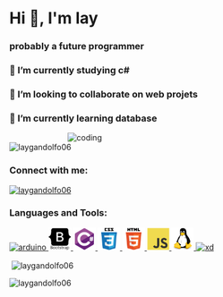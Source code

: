 <h1 align="left">Hi 👋, I'm lay</h1>
<h3 align="left">probably a future programmer</h3>
<h3 align="left">🔭 I’m currently studying c#</h3>
<h3 align="left"> 👯 I’m looking to collaborate on web projets</h3>
<h3 align="left">🌱 I’m currently learning database</h3>
<img align="right" alt="coding" width="400" src="[https://www.google.com/url?sa=i&url=https%3A%2F%2Fimgflip.com%2Ftag%2Fhacker%2Bman&psig=AOvVaw2BUkt-1ZnfuAGvfL6pNB8s&ust=1702997094292000&source=images&cd=vfe&ved=0CBEQjRxqFwoTCMDxxticmYMDFQAAAAAdAAAAABAb](https://www.google.com/url?sa=i&url=https%3A%2F%2Fwww.icegif.com%2Fhacker-27%2F&psig=AOvVaw0OUTNIhs_cakf72Sg9Oj2D&ust=1702998360945000&source=images&cd=vfe&ved=0CBEQjRxqFwoTCLi-ibWhmYMDFQAAAAAdAAAAABAE)">





<p align="left"> <img src="https://komarev.com/ghpvc/?username=laygandolfo06&label=Profile%20views&color=0e75b6&style=flat" alt="laygandolfo06" /> </p>

<h3 align="left">Connect with me:</h3>
<p align="left">
</p>
<p align="left"> <a href="https://github.com/ryo-ma/github-profile-trophy"><img src="https://github-profile-trophy.vercel.app/?username=laygandolfo06" alt="laygandolfo06" /></a> </p>

<h3 align="left">Languages and Tools:</h3>
<p align="left"> <a href="https://www.arduino.cc/" target="_blank" rel="noreferrer"> <img src="https://cdn.worldvectorlogo.com/logos/arduino-1.svg" alt="arduino" width="40" height="40"/> </a> <a href="https://getbootstrap.com" target="_blank" rel="noreferrer"> <img src="https://raw.githubusercontent.com/devicons/devicon/master/icons/bootstrap/bootstrap-plain-wordmark.svg" alt="bootstrap" width="40" height="40"/> </a> <a href="https://www.w3schools.com/cs/" target="_blank" rel="noreferrer"> <img src="https://raw.githubusercontent.com/devicons/devicon/master/icons/csharp/csharp-original.svg" alt="csharp" width="40" height="40"/> </a> <a href="https://www.w3schools.com/css/" target="_blank" rel="noreferrer"> <img src="https://raw.githubusercontent.com/devicons/devicon/master/icons/css3/css3-original-wordmark.svg" alt="css3" width="40" height="40"/> </a> <a href="https://www.w3.org/html/" target="_blank" rel="noreferrer"> <img src="https://raw.githubusercontent.com/devicons/devicon/master/icons/html5/html5-original-wordmark.svg" alt="html5" width="40" height="40"/> </a> <a href="https://developer.mozilla.org/en-US/docs/Web/JavaScript" target="_blank" rel="noreferrer"> <img src="https://raw.githubusercontent.com/devicons/devicon/master/icons/javascript/javascript-original.svg" alt="javascript" width="40" height="40"/> </a> <a href="https://www.linux.org/" target="_blank" rel="noreferrer"> <img src="https://raw.githubusercontent.com/devicons/devicon/master/icons/linux/linux-original.svg" alt="linux" width="40" height="40"/> </a> <a href="https://www.adobe.com/products/xd.html" target="_blank" rel="noreferrer"> <img src="https://cdn.worldvectorlogo.com/logos/adobe-xd.svg" alt="xd" width="40" height="40"/> </a> </p>



<p>&nbsp;<img align="center" src="https://github-readme-stats.vercel.app/api?username=laygandolfo06&show_icons=true&locale=en" alt="laygandolfo06" /></p>

<p><img align="left" src="https://github-readme-streak-stats.herokuapp.com/?user=laygandolfo06&" alt="laygandolfo06" /></p>
